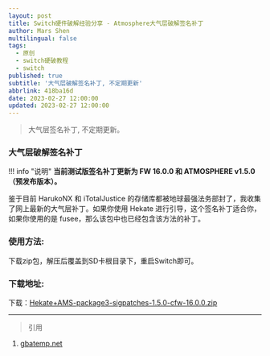 ```yaml
---
layout: post
title: Switch硬件破解经验分享 - Atmosphere大气层破解签名补丁
author: Mars Shen
multilingual: false
tags:
  - 原创
  - switch硬破教程
  - switch
published: true
subtitle: '大气层破解签名补丁, 不定期更新'
abbrlink: 418ba16d
date: 2023-02-27 12:00:00
updated: 2023-02-27 12:00:00
---
```

> 大气层签名补丁, 不定期更新。

### 大气层破解签名补丁

!!! info "说明"
    **当前测试版签名补丁更新为 FW 16.0.0 和 ATMOSPHERE v1.5.0（预发布版本）。**

鉴于目前 HarukoNX 和 iTotalJustice 的存储库都被地球最强法务部封了，我收集了网上最新的大气层补丁。如果你使用 Hekate 进行引导，这个签名补丁适合你， 如果你使用的是 fusee，那么该包中也已经包含该方法的补丁。

###  使用方法:
下载zip包，解压后覆盖到SD卡根目录下，重启Switch即可。

###  下载地址:
下载：[Hekate+AMS-package3-sigpatches-1.5.0-cfw-16.0.0.zip](/file/Hekate+AMS-package3-sigpatches-1.5.0-cfw-16.0.0.zip)
<!--more -->

	
---

> 引用
1. [gbatemp.net](https://gbatemp.net/threads/sigpatches-for-atmosphere-hekate-fss0-fusee-package3.571543/)